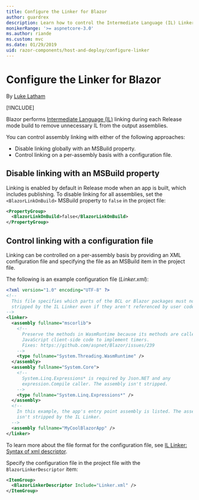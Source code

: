 ```yaml
---
title: Configure the Linker for Blazor
author: guardrex
description: Learn how to control the Intermediate Language (IL) Linker when building a Blazor app.
monikerRange: '>= aspnetcore-3.0'
ms.author: riande
ms.custom: mvc
ms.date: 01/29/2019
uid: razor-components/host-and-deploy/configure-linker
---
```

# Configure the Linker for Blazor

By [Luke Latham](https://github.com/guardrex)

[!INCLUDE[](~/includes/razor-components-preview-notice.md)]

Blazor performs [Intermediate Language (IL)](https://docs.microsoft.com/dotnet/standard/managed-code#intermediate-language--execution) linking during each Release mode build to remove unnecessary IL from the output assemblies.

You can control assembly linking with either of the following approaches:

* Disable linking globally with an MSBuild property.
* Control linking on a per-assembly basis with a configuration file.

## Disable linking with an MSBuild property

Linking is enabled by default in Release mode when an app is built, which includes publishing. To disable linking for all assemblies, set the `<BlazorLinkOnBuild>` MSBuild property to `false` in the project file:

```xml
<PropertyGroup>
  <BlazorLinkOnBuild>false</BlazorLinkOnBuild>
</PropertyGroup>
```

## Control linking with a configuration file

Linking can be controlled on a per-assembly basis by providing an XML configuration file and specifying the file as an MSBuild item in the project file.

The following is an example configuration file (*Linker.xml*):

```xml
<?xml version="1.0" encoding="UTF-8" ?>
<!--
  This file specifies which parts of the BCL or Blazor packages must not be
  stripped by the IL Linker even if they aren't referenced by user code.
-->
<linker>
  <assembly fullname="mscorlib">
    <!--
      Preserve the methods in WasmRuntime because its methods are called by 
      JavaScript client-side code to implement timers.
      Fixes: https://github.com/aspnet/Blazor/issues/239
    -->
    <type fullname="System.Threading.WasmRuntime" />
  </assembly>
  <assembly fullname="System.Core">
    <!--
      System.Linq.Expressions* is required by Json.NET and any 
      expression.Compile caller. The assembly isn't stripped.
    -->
    <type fullname="System.Linq.Expressions*" />
  </assembly>
  <!--
    In this example, the app's entry point assembly is listed. The assembly
    isn't stripped by the IL Linker.
  -->
  <assembly fullname="MyCoolBlazorApp" />
</linker>
```

To learn more about the file format for the configuration file, see [IL Linker: Syntax of xml descriptor](https://github.com/mono/linker/blob/master/linker/README.md#syntax-of-xml-descriptor).

Specify the configuration file in the project file with the `BlazorLinkerDescriptor` item:

```xml
<ItemGroup>
  <BlazorLinkerDescriptor Include="Linker.xml" />
</ItemGroup>
```
